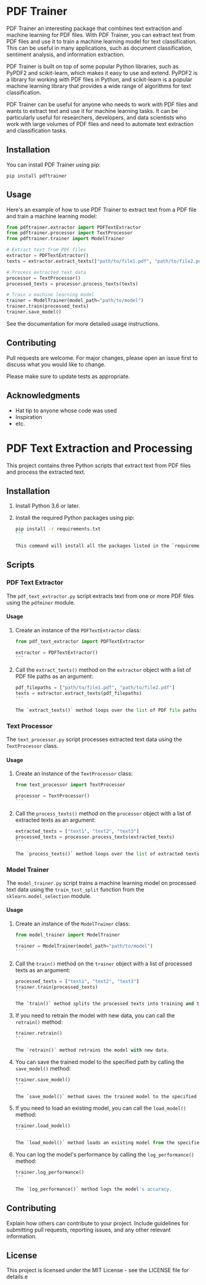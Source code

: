 # PDF Trainer

PDF Trainer an interesting package that combines text extraction and machine learning for PDF files. With PDF Trainer, you can extract text from PDF files and use it to train a machine learning model for text classification. This can be useful in many applications, such as document classification, sentiment analysis, and information extraction.

PDF Trainer is built on top of some popular Python libraries, such as PyPDF2 and scikit-learn, which makes it easy to use and extend. PyPDF2 is a library for working with PDF files in Python, and scikit-learn is a popular machine learning library that provides a wide range of algorithms for text classification.

PDF Trainer can be useful for anyone who needs to work with PDF files and wants to extract text and use it for machine learning tasks. It can be particularly useful for researchers, developers, and data scientists who work with large volumes of PDF files and need to automate text extraction and classification tasks.



## Installation

You can install PDF Trainer using pip:

```
pip install pdftrainer
```

## Usage

Here's an example of how to use PDF Trainer to extract text from a PDF file and train a machine learning model:

```python
from pdftrainer.extractor import PDFTextExtractor
from pdftrainer.processor import TextProcessor
from pdftrainer.trainer import ModelTrainer

# Extract text from PDF files
extractor = PDFTextExtractor()
texts = extractor.extract_texts(["path/to/file1.pdf", "path/to/file2.pdf"])

# Process extracted text data
processor = TextProcessor()
processed_texts = processor.process_texts(texts)

# Train a machine learning model
trainer = ModelTrainer(model_path="path/to/model")
trainer.train(processed_texts)
trainer.save_model()
```

See the documentation for more detailed usage instructions.

## Contributing

Pull requests are welcome. For major changes, please open an issue first to discuss what you would like to change.

Please make sure to update tests as appropriate.

## Acknowledgments

- Hat tip to anyone whose code was used
- Inspiration
- etc.

# PDF Text Extraction and Processing

This project contains three Python scripts that extract text from PDF files and process the extracted text.

## Installation

1. Install Python 3.6 or later.

2. Install the required Python packages using pip:

   ``````bash
   pip install -r requirements.txt
   ```

   This command will install all the packages listed in the `requirements.txt` file.

## Scripts

### PDF Text Extractor

The `pdf_text_extractor.py` script extracts text from one or more PDF files using the `pdfminer` module.

#### Usage

1. Create an instance of the `PDFTextExtractor` class:

   ````python
   from pdf_text_extractor import PDFTextExtractor

   extractor = PDFTextExtractor()
   ```

2. Call the `extract_texts()` method on the `extractor` object with a list of PDF file paths as an argument:

   ````python
   pdf_filepaths = ["path/to/file1.pdf", "path/to/file2.pdf"]
   texts = extractor.extract_texts(pdf_filepaths)
   ```

   The `extract_texts()` method loops over the list of PDF file paths and attempts to extract text from each file using the `_extract_text()` method. If an error occurs while reading a file, a warning is logged and the method moves on to the next file. The extracted texts are stored in a list and returned by the method.

### Text Processor

The `text_processor.py` script processes extracted text data using the `TextProcessor` class.

#### Usage

1. Create an instance of the `TextProcessor` class:

   ````python
   from text_processor import TextProcessor

   processor = TextProcessor()
   ```

2. Call the `process_texts()` method on the `processor` object with a list of extracted texts as an argument:

   ````python
   extracted_texts = ["text1", "text2", "text3"]
   processed_texts = processor.process_texts(extracted_texts)
   ```

   The `process_texts()` method loops over the list of extracted texts and processes each text using the `process_text()` method. If an error occurs while processing a text, the method moves on to the next text. The processed texts are stored in a list and returned by the method.

### Model Trainer

The `model_trainer.py` script trains a machine learning model on processed text data using the `train_test_split` function from the `sklearn.model_selection` module.

#### Usage

1. Create an instance of the `ModelTrainer` class:

   ````python
   from model_trainer import ModelTrainer

   trainer = ModelTrainer(model_path="path/to/model")
   ```

2. Call the `train()` method on the `trainer` object with a list of processed texts as an argument:

   ````python
   processed_texts = ["text1", "text2", "text3"]
   trainer.train(processed_texts)
   ```

   The `train()` method splits the processed texts into training and testing sets using the `train_test_split` function. It then builds word vectors, builds a model, and trains the model on the training set.

3. If you need to retrain the model with new data, you can call the `retrain()` method:

   ````python
   trainer.retrain()
   ```

   The `retrain()` method retrains the model with new data.

4. You can save the trained model to the specified path by calling the `save_model()` method:

   ````python
   trainer.save_model()
   ```

   The `save_model()` method saves the trained model to the specified path.

5. If you need to load an existing model, you can call the `load_model()` method:

   ````python
   trainer.load_model()
   ```

   The `load_model()` method loads an existing model from the specified path.

6. You can log the model's performance by calling the `log_performance()` method:

   ````python
   trainer.log_performance()
   ```

   The `log_performance()` method logs the model's accuracy.

## Contributing

Explain how others can contribute to your project. Include guidelines for submitting pull requests, reporting issues, and any other relevant information.

## License

This project is licensed under the MIT License - see the LICENSE file for details.e
